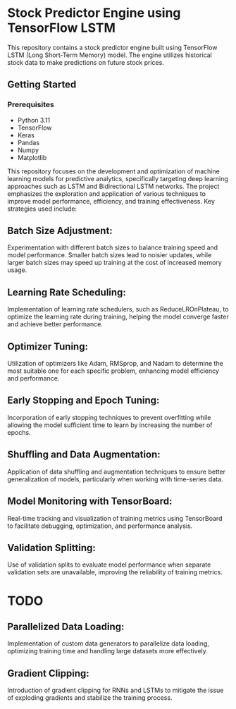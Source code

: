 # Stock Predictor Engine using TensorFlow LSTM

This repository contains a stock predictor engine built using TensorFlow LSTM (Long Short-Term Memory) model. The engine utilizes historical stock data to make predictions on future stock prices.

## Getting Started

### Prerequisites

- Python 3.11
- TensorFlow
- Keras
- Pandas
- Numpy 
- Matplotlib


This repository focuses on the development and optimization of machine learning models for predictive analytics, specifically targeting deep learning approaches such as LSTM and Bidirectional LSTM networks. The project emphasizes the exploration and application of various techniques to improve model performance, efficiency, and training effectiveness. Key strategies used include:

## Batch Size Adjustment: 
Experimentation with different batch sizes to balance training speed and model performance. Smaller batch sizes lead to noisier updates, while larger batch sizes may speed up training at the cost of increased memory usage.

## Learning Rate Scheduling: 
Implementation of learning rate schedulers, such as ReduceLROnPlateau, to optimize the learning rate during training, helping the model converge faster and achieve better performance.

## Optimizer Tuning: 
Utilization of optimizers like Adam, RMSprop, and Nadam to determine the most suitable one for each specific problem, enhancing model efficiency and performance.

##  Early Stopping and Epoch Tuning: 
Incorporation of early stopping techniques to prevent overfitting while allowing the model sufficient time to learn by increasing the number of epochs.

## Shuffling and Data Augmentation: 
Application of data shuffling and augmentation techniques to ensure better generalization of models, particularly when working with time-series data.

## Model Monitoring with TensorBoard:
Real-time tracking and visualization of training metrics using TensorBoard to facilitate debugging, optimization, and performance analysis.

## Validation Splitting: 
Use of validation splits to evaluate model performance when separate validation sets are unavailable, improving the reliability of training metrics.

# TODO
## Parallelized Data Loading: 
Implementation of custom data generators to parallelize data loading, optimizing training time and handling large datasets more effectively.
## Gradient Clipping: 
Introduction of gradient clipping for RNNs and LSTMs to mitigate the issue of exploding gradients and stabilize the training process.



